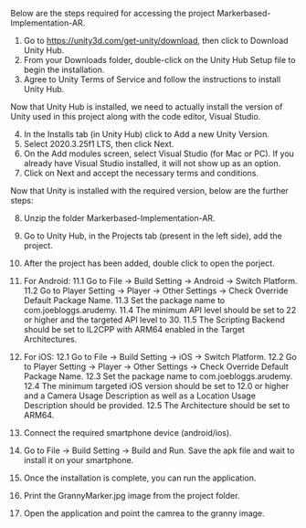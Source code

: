 Below are the steps required for accessing the project Markerbased-Implementation-AR.

1.  Go to https://unity3d.com/get-unity/download, then click to Download Unity Hub.
2.  From your Downloads folder, double-click on the Unity Hub Setup file to begin the installation.
3.  Agree to Unity Terms of Service and follow the instructions to install Unity Hub.

Now that Unity Hub is installed, we need to actually install the version of Unity used in this project along with the code editor, Visual Studio.

4.  In the Installs tab (in Unity Hub) click to Add a new Unity Version.
5.  Select 2020.3.25f1 LTS, then click Next.
6.  On the Add modules screen, select Visual Studio (for Mac or PC). If you already have Visual Studio installed, it will not show up as an option.
7.  Click on Next and accept the necessary terms and conditions.

Now that Unity is installed with the required version, below are the further steps:

8.  Unzip the folder Markerbased-Implementation-AR.
9.  Go to Unity Hub, in the Projects tab (present in the left side), add the project.
10. After the project has been added, double click to open the porject.

11. For Android:
    11.1  Go to File -> Build Setting -> Android -> Switch Platform.
    11.2  Go to Player Setting -> Player -> Other Settings -> Check Override Default Package Name.
    11.3  Set the package name to com.joebloggs.arudemy.
    11.4  The minimum API level should be set to 22 or higher and the targeted API level to 30.
    11.5  The Scripting Backend should be set to IL2CPP with ARM64 enabled in the Target Architectures.
    
12. For iOS:
    12.1  Go to File -> Build Setting -> iOS -> Switch Platform.
    12.2  Go to Player Setting -> Player -> Other Settings -> Check Override Default Package Name.
    12.3  Set the package name to com.joebloggs.arudemy.
    12.4  The minimum targeted iOS version should be set to 12.0 or higher and a Camera Usage Description as well as a Location Usage Description should be provided.
    12.5  The Architecture should be set to ARM64.
    
13. Connect the required smartphone device (android/ios).
14. Go to File -> Build Setting -> Build and Run. Save the apk file and wait to install it on your smartphone.
15. Once the installation is complete, you can run the application.
16. Print the GrannyMarker.jpg image from the project folder.
17. Open the application and point the camrea to the granny image.

